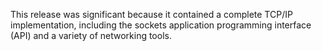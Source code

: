 This release was significant because it contained a complete TCP/IP implementation, including the sockets application programming interface (API) and a variety of networking tools.